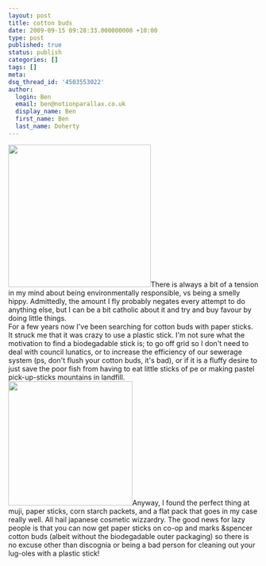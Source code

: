 ```yaml
---
layout: post
title: cotton buds
date: 2009-09-15 09:28:33.000000000 +10:00
type: post
published: true
status: publish
categories: []
tags: []
meta:
dsq_thread_id: '4503553022'
author:
  login: Ben
  email: ben@notionparallax.co.uk
  display_name: Ben
  first_name: Ben
  last_name: Doherty
---
```

<p><a href="http://www.muji.eu/pages/online.asp?V=1&amp;Sec=5&amp;Sub=27&amp;PID=2470"><img class="alignright" title="Muji cotton buds" src="{{ site.baseurl }}/assets/4547315570393.jpg" alt="" width="287" height="287" /></a>There is always a bit of a tension in my mind about being environmentally responsible, vs being a smelly hippy. Admittedly, the amount I fly probably negates every attempt to do anything else, but I can be a bit catholic about it and try and buy favour by doing little things.<br />
For a few years now I've been searching for cotton buds with paper sticks. It struck me that it was crazy to use a plastic stick. I'm not sure what the motivation to find a biodegadable stick is; to go off grid so I don't need to deal with council lunatics,  or to increase the efficiency of our sewerage system (ps, don't flush your cotton buds, it's bad), or if it is a fluffy desire to just save the poor fish from having to eat little sticks of pe or making pastel pick-up-sticks mountains in landfill.<br />
<img class="alignleft" title="surfers against sewage - cotton buds" src="{{ site.baseurl }}/assets/cotton-buds-1-1-550.jpg" alt="" width="250" />Anyway, I found the perfect thing at muji, paper sticks, corn starch packets, and a flat pack that goes in my case really well. All hail japanese cosmetic wizzardry. The good news for lazy people is that you can now get paper sticks on co-op and marks &amp;spencer cotton buds (albeit without the biodegadable outer packaging) so there is no excuse other than discognia or being a bad person for cleaning out your lug-oles with a plastic stick!</p>
